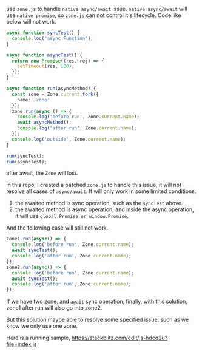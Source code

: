 use `zone.js` to handle `native async/await` issue.
`native async/await` will use `native promise`, so `zone.js` can not control it's lifecycle.
Code like below will not work.

```ts
async function syncTest() {
  console.log('async Function');
}

async function asyncTest() {
  return new Promise((res, rej) => {
    setTimeout(res, 100);
  });
}

async function run(asyncMethod) {
  const zone = Zone.current.fork({
    name: 'zone'
  });
  zone.run(async () => {
    console.log('before run', Zone.current.name);
    await asyncMethod();
    console.log('after run', Zone.current.name);
  });
  console.log('outside', Zone.current.name);
}

run(syncTest);
run(asyncTest);
```

after await, the `Zone` will lost.

in this repo, I created a patched `zone.js` to handle this issue, it will not resolve all cases of `async/await`.
It will only work in some limited conditions.

1. the awaited method is sync operation, such as the `syncTest` above.
2. the awaited method is async operation, and inside the async operation, it will use `global.Promise or window.Promise`.

And the following case will still not work.

```ts
zone1.run(async() => {
  console.log('before run', Zone.current.name);
  await syncTest();
  console.log('after run', Zone.current.name);
});
zone2.run(async() => {
  console.log('before run', Zone.current.name);
  await syncTest();
  console.log('after run', Zone.current.name);
});
```
If we have two zone, and `await` sync operation, finally, with this solution, zone1 after run will also go into zone2.

But this solution maybe able to resolve some specified issue, such as we know we only use one zone.

Here is a running sample, https://stackblitz.com/edit/js-hdcq2u?file=index.js